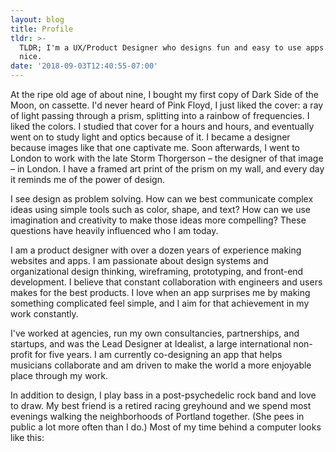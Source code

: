 ```yaml
---
layout: blog
title: Profile
tldr: >-
  TLDR; I'm a UX/Product Designer who designs fun and easy to use apps. And I’m
  nice.
date: '2018-09-03T12:40:55-07:00'
---
```

At the ripe old age of about nine, I bought my first copy of Dark Side of the Moon, on cassette. I'd never heard of Pink Floyd, I just liked the cover: a ray of light passing through a prism, splitting into a rainbow of frequencies. I liked the colors. I studied that cover for a hours and hours, and eventually went on to study light and optics because of it. I became a designer because images like that one captivate me. Soon afterwards, I went to London to work with the late Storm Thorgerson – the designer of that image – in London. I have a framed art print of the prism on my wall, and every day it reminds me of the power of design.

I see design as problem solving. How can we best communicate complex ideas using simple tools such as color, shape, and text? How can we use imagination and creativity to make those ideas more compelling? These questions have heavily influenced who I am today. 

I am a product designer with over a dozen years of experience making websites and apps. I am passionate about design systems and organizational design thinking, wireframing, prototyping, and front-end development. I believe that constant collaboration with engineers and users makes for the best products. I love when an app surprises me by making something complicated feel simple, and I aim for that achievement in my work constantly.

I've worked at agencies, run my own consultancies, partnerships, and startups, and was the Lead Designer at Idealist, a large international non-profit for five years. I am currently co-designing an app that helps musicians collaborate and am driven to make the world a more enjoyable place through my work.

In addition to design, I play bass in a post-psychedelic rock band and love to draw. My best friend is a retired racing greyhound and we spend most evenings walking the neighborhoods of Portland together. (She pees in public a lot more often than I do.) Most of my time behind a computer looks like this:
